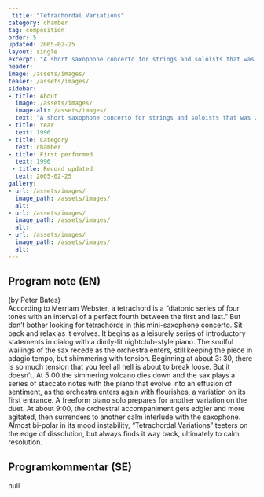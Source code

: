 ```yaml
---
 title: "Tetrachordal Variations"
category: chamber
tag: composition
order: 5
updated: 2005-02-25
layout: single
excerpt: "A short saxophone concerto for strings and soloists that was written for myself and Richie Beirach as soloists."
header: 
image: /assets/images/
teaser: /assets/images/
sidebar:
- title: About
  image: /assets/images/
  image-alt: /assets/images/
  text: "A short saxophone concerto for strings and soloists that was written for myself and Richie Beirach as soloists."
- title: Year
  text: 1996
- title: Category
  text: chamber
- title: First performed
  text: 1996
 - title: Record updated
  text: 2005-02-25
gallery:
- url: /assets/images/
  image_path: /assets/images/
  alt: 
- url: /assets/images/
  image_path: /assets/images/
  alt: 
- url: /assets/images/
  image_path: /assets/images/
  alt: 
---
```

<h2>Program note (EN)</h2>
(by Peter Bates)<br />
According to Merriam Webster, a
tetrachord is a “diatonic series of four
tones with an interval of a perfect
fourth between the first and last.” But
don’t bother looking for tetrachords
in this mini-saxophone concerto. Sit
back and relax as it evolves. It begins
as a leisurely series of introductory
statements in dialog with a dimly-lit
nightclub-style piano. The soulful
wailings of the sax recede as the
orchestra enters, still keeping the
piece in adagio tempo, but shimmering with tension. Beginning at about 3:
30, there is so much tension that you
feel all hell is about to break loose.
But it doesn’t. At 5:00 the simmering
volcano dies down and the sax plays
a series of staccato notes with the
piano that evolve into an effusion of
sentiment, as the orchestra enters
again with flourishes, a variation on
its first entrance. A freeform piano
solo prepares for another variation on
the duet. At about 9:00, the orchestral
accompaniment gets edgier and more
agitated, then surrenders to another
calm interlude with the saxophone.
Almost bi-polar in its mood instability,
“Tetrachordal Variations” teeters on
the edge of dissolution, but always
finds it way back, ultimately to calm
resolution.

<h2>Programkommentar (SE)</h2>
null



